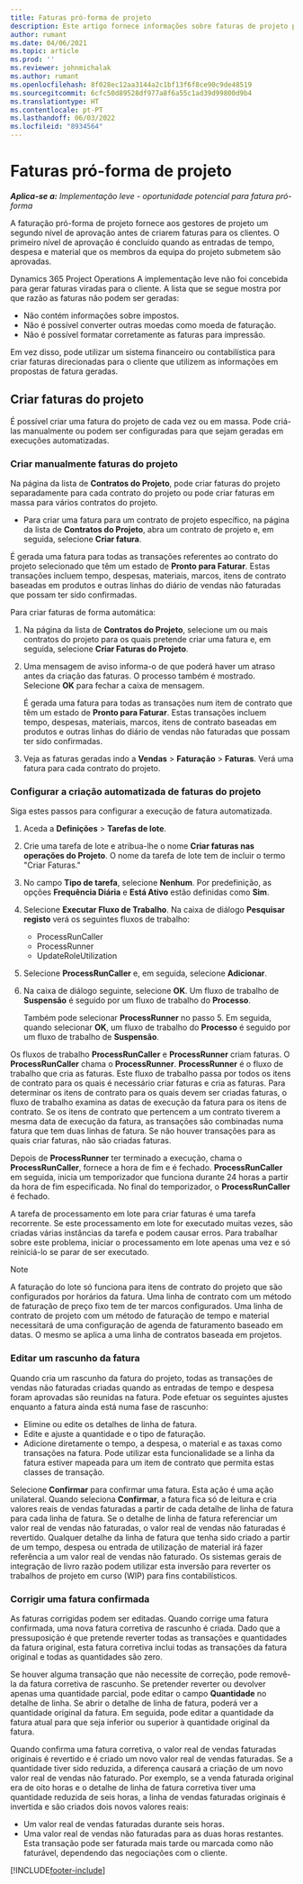```yaml
---
title: Faturas pró-forma de projeto
description: Este artigo fornece informações sobre faturas de projeto proforma no Project Operations.
author: rumant
ms.date: 04/06/2021
ms.topic: article
ms.prod: ''
ms.reviewer: johnmichalak
ms.author: rumant
ms.openlocfilehash: 8f028ec12aa3144a2c1bf13f6f8ce90c9de48519
ms.sourcegitcommit: 6cfc50d89528df977a8f6a55c1ad39d99800d9b4
ms.translationtype: HT
ms.contentlocale: pt-PT
ms.lasthandoff: 06/03/2022
ms.locfileid: "8934564"
---
```

# <a name="proforma-project-invoices"></a>Faturas pró-forma de projeto

_**Aplica-se a:** Implementação leve - oportunidade potencial para fatura pró-forma_

A faturação pró-forma de projeto fornece aos gestores de projeto um segundo nível de aprovação antes de criarem faturas para os clientes. O primeiro nível de aprovação é concluído quando as entradas de tempo, despesa e material que os membros da equipa do projeto submetem são aprovadas.

Dynamics 365 Project Operations A implementação leve não foi concebida para gerar faturas viradas para o cliente. A lista que se segue mostra por que razão as faturas não podem ser geradas:

- Não contém informações sobre impostos.
- Não é possível converter outras moedas como moeda de faturação.
- Não é possível formatar corretamente as faturas para impressão.

Em vez disso, pode utilizar um sistema financeiro ou contabilística para criar faturas direcionadas para o cliente que utilizem as informações em propostas de fatura geradas.

## <a name="creating-project-invoices"></a>Criar faturas do projeto

É possível criar uma fatura do projeto de cada vez ou em massa. Pode criá-las manualmente ou podem ser configuradas para que sejam geradas em execuções automatizadas.

### <a name="manually-create-project-invoices"></a>Criar manualmente faturas do projeto 

Na página da lista de **Contratos do Projeto**, pode criar faturas do projeto separadamente para cada contrato do projeto ou pode criar faturas em massa para vários contratos do projeto.

   - Para criar uma fatura para um contrato de projeto específico, na página da lista de **Contratos do Projeto**, abra um contrato de projeto e, em seguida, selecione **Criar fatura**.

   É gerada uma fatura para todas as transações referentes ao contrato do projeto selecionado que têm um estado de **Pronto para Faturar**. Estas transações incluem tempo, despesas, materiais, marcos, itens de contrato baseadas em produtos e outras linhas do diário de vendas não faturadas que possam ter sido confirmadas.

Para criar faturas de forma automática:

1. Na página da lista de **Contratos do Projeto**, selecione um ou mais contratos do projeto para os quais pretende criar uma fatura e, em seguida, selecione **Criar Faturas do Projeto**.
2. Uma mensagem de aviso informa-o de que poderá haver um atraso antes da criação das faturas. O processo também é mostrado. Selecione **OK** para fechar a caixa de mensagem.

   É gerada uma fatura para todas as transações num item de contrato que têm um estado de **Pronto para Faturar**. Estas transações incluem tempo, despesas, materiais, marcos, itens de contrato baseadas em produtos e outras linhas do diário de vendas não faturadas que possam ter sido confirmadas.

3. Veja as faturas geradas indo a **Vendas** \> **Faturação** \> **Faturas**. Verá uma fatura para cada contrato do projeto.

### <a name="set-up-automated-creation-of-project-invoices"></a>Configurar a criação automatizada de faturas do projeto 

Siga estes passos para configurar a execução de fatura automatizada.

1. Aceda a **Definições** \> **Tarefas de lote**.
2. Crie uma tarefa de lote e atribua-lhe o nome **Criar faturas nas operações do Projeto**. O nome da tarefa de lote tem de incluir o termo "Criar Faturas."
3. No campo **Tipo de tarefa**, selecione **Nenhum**. Por predefinição, as opções **Frequência Diária** e **Está Ativo** estão definidas como **Sim**.
4. Selecione **Executar Fluxo de Trabalho**. Na caixa de diálogo **Pesquisar registo** verá os seguintes fluxos de trabalho:

    - ProcessRunCaller
    - ProcessRunner
    - UpdateRoleUtilization

5. Selecione **ProcessRunCaller** e, em seguida, selecione **Adicionar**.
6. Na caixa de diálogo seguinte, selecione **OK**. Um fluxo de trabalho de **Suspensão** é seguido por um fluxo de trabalho do **Processo**.

    Também pode selecionar **ProcessRunner** no passo 5. Em seguida, quando selecionar **OK**, um fluxo de trabalho do **Processo** é seguido por um fluxo de trabalho de **Suspensão**.

Os fluxos de trabalho **ProcessRunCaller** e **ProcessRunner** criam faturas. O **ProcessRunCaller** chama o **ProcessRunner**. **ProcessRunner** é o fluxo de trabalho que cria as faturas. Este fluxo de trabalho passa por todos os itens de contrato para os quais é necessário criar faturas e cria as faturas. Para determinar os itens de contrato para os quais devem ser criadas faturas, o fluxo de trabalho examina as datas de execução da fatura para os itens de contrato. Se os itens de contrato que pertencem a um contrato tiverem a mesma data de execução da fatura, as transações são combinadas numa fatura que tem duas linhas de fatura. Se não houver transações para as quais criar faturas, não são criadas faturas.

Depois de **ProcessRunner** ter terminado a execução, chama o **ProcessRunCaller**, fornece a hora de fim e é fechado. **ProcessRunCaller** em seguida, inicia um temporizador que funciona durante 24 horas a partir da hora de fim especificada. No final do temporizador, o **ProcessRunCaller** é fechado.

A tarefa de processamento em lote para criar faturas é uma tarefa recorrente. Se este processamento em lote for executado muitas vezes, são criadas várias instâncias da tarefa e podem causar erros. Para trabalhar sobre este problema, iniciar o processamento em lote apenas uma vez e só reiniciá-lo se parar de ser executado.

> [!NOTE]
> A faturação do lote só funciona para itens de contrato do projeto que são configurados por horários da fatura. Uma linha de contrato com um método de faturação de preço fixo tem de ter marcos configurados. Uma linha de contrato de projeto com um método de faturação de tempo e material necessitará de uma configuração de agenda de faturamento baseado em datas. O mesmo se aplica a uma linha de contratos baseada em projetos.      
 
### <a name="edit-a-draft-invoice"></a>Editar um rascunho da fatura

Quando cria um rascunho da fatura do projeto, todas as transações de vendas não faturadas criadas quando as entradas de tempo e despesa foram aprovadas são reunidas na fatura. Pode efetuar os seguintes ajustes enquanto a fatura ainda está numa fase de rascunho:

- Elimine ou edite os detalhes de linha de fatura.
- Edite e ajuste a quantidade e o tipo de faturação.
- Adicione diretamente o tempo, a despesa, o material e as taxas como transações na fatura. Pode utilizar esta funcionalidade se a linha da fatura estiver mapeada para um item de contrato que permita estas classes de transação.

Selecione **Confirmar** para confirmar uma fatura. Esta ação é uma ação unilateral. Quando seleciona **Confirmar**, a fatura fica só de leitura e cria valores reais de vendas faturadas a partir de cada detalhe de linha de fatura para cada linha de fatura. Se o detalhe de linha de fatura referenciar um valor real de vendas não faturadas, o valor real de vendas não faturadas é revertido. Qualquer detalhe da linha de fatura que tenha sido criado a partir de um tempo, despesa ou entrada de utilização de material irá fazer referência a um valor real de vendas não faturado. Os sistemas gerais de integração de livro razão podem utilizar esta inversão para reverter os trabalhos de projeto em curso (WIP) para fins contabilísticos.

### <a name="correct-a-confirmed-invoice"></a>Corrigir uma fatura confirmada

As faturas corrigidas podem ser editadas. Quando corrige uma fatura confirmada, uma nova fatura corretiva de rascunho é criada. Dado que a pressuposição é que pretende reverter todas as transações e quantidades da fatura original, esta fatura corretiva inclui todas as transações da fatura original e todas as quantidades são zero.

Se houver alguma transação que não necessite de correção, pode removê-la da fatura corretiva de rascunho. Se pretender reverter ou devolver apenas uma quantidade parcial, pode editar o campo **Quantidade** no detalhe de linha. Se abrir o detalhe de linha de fatura, poderá ver a quantidade original da fatura. Em seguida, pode editar a quantidade da fatura atual para que seja inferior ou superior à quantidade original da fatura.

Quando confirma uma fatura corretiva, o valor real de vendas faturadas originais é revertido e é criado um novo valor real de vendas faturadas. Se a quantidade tiver sido reduzida, a diferença causará a criação de um novo valor real de vendas não faturado. Por exemplo, se a venda faturada original era de oito horas e o detalhe de linha de fatura corretiva tiver uma quantidade reduzida de seis horas, a linha de vendas faturadas originais é invertida e são criados dois novos valores reais:

- Um valor real de vendas faturadas durante seis horas.
- Uma valor real de vendas não faturadas para as duas horas restantes. Esta transação pode ser faturada mais tarde ou marcada como não faturável, dependendo das negociações com o cliente.



[!INCLUDE[footer-include](../../includes/footer-banner.md)]
